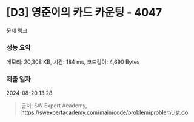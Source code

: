 # [D3] 영준이의 카드 카운팅 - 4047 

[문제 링크](https://swexpertacademy.com/main/code/problem/problemDetail.do?contestProbId=AWIsY84KEPMDFAWN) 

### 성능 요약

메모리: 20,308 KB, 시간: 184 ms, 코드길이: 4,690 Bytes

### 제출 일자

2024-08-20 13:28



> 출처: SW Expert Academy, https://swexpertacademy.com/main/code/problem/problemList.do